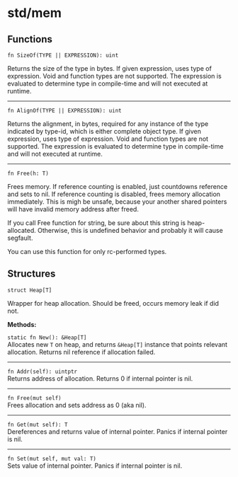 # std/mem
## Functions
```jule
fn SizeOf(TYPE || EXPRESSION): uint
```
Returns the size of the type in bytes. If given expression, uses type of expression. Void and function types are not supported. The expression is evaluated to determine type in compile-time and will not executed at runtime.

---

```jule
fn AlignOf(TYPE || EXPRESSION): uint
```
Returns the alignment, in bytes, required for any instance of the type indicated by type-id, which is either complete object type. If given expression, uses type of expression. Void and function types are not supported. The expression is evaluated to determine type in compile-time and will not executed at runtime.

---

```jule
fn Free(h: T)
```
Frees memory. If reference counting is enabled, just countdowns reference and sets to nil. If reference counting is disabled, frees memory allocation immediately. This is migh be unsafe, because your another shared pointers will have invalid memory address after freed.

If you call Free function for string, be sure about this string is heap-allocated. Otherwise, this is undefined behavior and probably it will cause segfault.

You can use this function for only rc-performed types.

## Structures

```jule
struct Heap[T]
```
Wrapper for heap allocation. Should be freed, occurs memory leak if did not.

**Methods:**

`static fn New(): &Heap[T]`\
Allocates new `T` on heap, and returns `&Heap[T]` instance that points relevant allocation. Returns nil reference if allocation failed.

---

`fn Addr(self): uintptr`\
Returns address of allocation. Returns 0 if internal pointer is nil.

---

`fn Free(mut self)`\
Frees allocation and sets address as 0 (aka nil).

---

`fn Get(mut self): T`\
Dereferences and returns value of internal pointer. Panics if internal pointer is nil.

---

`fn Set(mut self, mut val: T)`\
Sets value of internal pointer. Panics if internal pointer is nil.